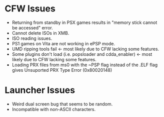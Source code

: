 # CFW Issues
- Returning from standby in PSX games results in "memory stick cannot be accessed" error.
- Cannot delete ISOs in XMB.
- ISO reading issues.
- PS1 games on Vita are not working in ePSP mode.
- UMD ripping tools fail <- most likely due to CFW lacking some features.
- Some plugins don't load (i.e. popsloader and cdda_enabler) <- most likely due to CFW lacking some features.
- Loading PRX files from ms0 with the ~PSP flag instead of the .ELF flag gives Unsuported PRX Type Error (0x80020148)

# Launcher Issues
- Weird dual screen bug that seems to be random.
- Incompatible with non-ASCII characters.
